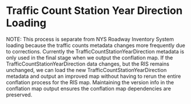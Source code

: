 # Traffic Count Station Year Direction Loading

NOTE: This process is separate from NYS Roadway Inventory System loading
because the traffic counts metadata changes more frequently due to
corrections. Currently the TrafficCountStationYearDirection metadata
is only used in the final stage when we output the conflation map.
If the TrafficCountStationYearDirection data changes, but the RIS
remains unchanged, we can load the new TrafficCountStationYearDirection
metadata and output an improved map without having to rerun the entire
conflation process for the RIS map. Maintaining the version info
in the conflation map output ensures the conflation map dependencies
are preserved.
